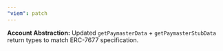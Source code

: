 ```yaml
---
"viem": patch
---
```


**Account Abstraction:** Updated `getPaymasterData` + `getPaymasterStubData` return types to match ERC-7677 specification.
